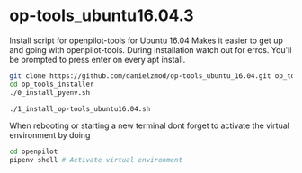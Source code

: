 # op-tools_ubuntu16.04.3
Install script for openpilot-tools for Ubuntu 16.04
Makes it easier to get up and going with openpilot-tools.
During installation watch out for erros. You'll be prompted to press enter on every apt install.

```bash
git clone https://github.com/danielzmod/op-tools_ubuntu_16.04.git op_tools_installer
cd op_tools_installer
./0_install_pyenv.sh
```

```bash
./1_install_op-tools_ubuntu16.04.sh
```

When rebooting or starting a new terminal dont forget to activate the virtual environment by doing 
```bash
cd openpilot
pipenv shell # Activate virtual environment
```
